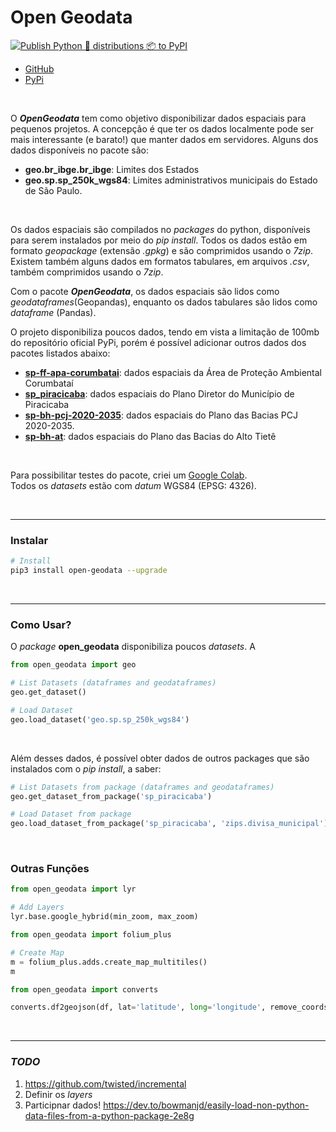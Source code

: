 # Open Geodata

[![Publish Python 🐍 distributions 📦 to PyPI](https://github.com/open-geodata/open-geodata/actions/workflows/publish-to-pypi.yml/badge.svg)](https://github.com/open-geodata/open-geodata/actions/workflows/publish-to-pypi.yml)

- [GitHub](https://github.com/open-geodata/open-geodata)
- [PyPi](https://pypi.org/project/open-geodata/)

<br>

O **_OpenGeodata_** tem como objetivo disponibilizar dados espaciais para pequenos projetos. A concepção é que ter os dados localmente pode ser mais interessante (e barato!) que manter dados em servidores. Alguns dos dados disponíveis no pacote são:

- **geo.br_ibge.br_ibge**: Limites dos Estados
- **geo.sp.sp_250k_wgs84**: Limites administrativos municipais do Estado de São Paulo.

<br>

Os dados espaciais são compilados no _packages_ do python, disponíveis para serem instalados por meio do _pip install_. Todos os dados estão em formato _geopackage_ (extensão _.gpkg_) e são comprimidos usando o _7zip_. Existem também alguns dados em formatos tabulares, em arquivos _.csv_, também comprimidos usando o _7zip_.

Com o pacote **_OpenGeodata_**, os dados espaciais são lidos como _geodataframes_(Geopandas), enquanto os dados tabulares são lidos como _dataframe_ (Pandas).

O projeto disponibiliza poucos dados, tendo em vista a limitação de 100mb do repositório oficial PyPi, porém é possível adicionar outros dados dos pacotes listados abaixo:

- [**sp-ff-apa-corumbatai**](https://pypi.org/project/sp-ff-apa-corumbatai/): dados espaciais da Área de Proteção Ambiental Corumbataí
- [**sp_piracicaba**](https://pypi.org/project/sp-piracicaba/): dados espaciais do Plano Diretor do Município de Piracicaba
- [**sp-bh-pcj-2020-2035**](https://pypi.org/project/sp-bh-pcj-2020-2035/): dados espaciais do Plano das Bacias PCJ 2020-2035.
- [**sp-bh-at**](https://pypi.org/project/sp-bh-at/): dados espaciais do Plano das Bacias do Alto Tietê

<br>

Para possibilitar testes do pacote, criei um [Google Colab](https://colab.research.google.com/drive/1s_w9t599OstJ0KS99NusH2EVGYa5twMh?usp=sharing).<br>
Todos os _datasets_ estão com _datum_ WGS84 (EPSG: 4326).

<br>

---

### Instalar

```bash
# Install
pip3 install open-geodata --upgrade
```

<br>

---

### Como Usar?

O _package_ **open_geodata** disponibiliza poucos _datasets_. A

```python
from open_geodata import geo

# List Datasets (dataframes and geodataframes)
geo.get_dataset()

# Load Dataset
geo.load_dataset('geo.sp.sp_250k_wgs84')
```

<br>

Além desses dados, é possível obter dados de outros packages que são instalados com o _pip install_, a saber:

```python
# List Datasets from package (dataframes and geodataframes)
geo.get_dataset_from_package('sp_piracicaba')

# Load Dataset from package
geo.load_dataset_from_package('sp_piracicaba', 'zips.divisa_municipal')
```

<br>

### Outras Funções

```python
from open_geodata import lyr

# Add Layers
lyr.base.google_hybrid(min_zoom, max_zoom)
```

```python
from open_geodata import folium_plus

# Create Map
m = folium_plus.adds.create_map_multitiles()
m
```

```python
from open_geodata import converts

converts.df2geojson(df, lat='latitude', long='longitude', remove_coords_properties=True)
```

<br>

---

### _TODO_

1. <https://github.com/twisted/incremental>
2. Definir os _layers_
3. Participnar dados! https://dev.to/bowmanjd/easily-load-non-python-data-files-from-a-python-package-2e8g
